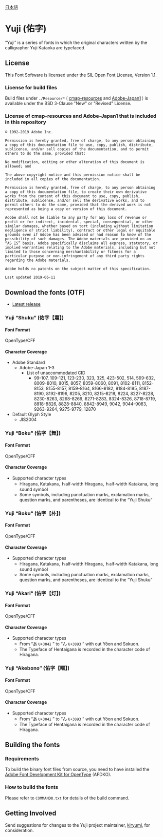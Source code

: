 [日本語](https://github.com/Kinutafontfactory/Yuji/README-JP.md)

# Yuji (佑字)

“Yuji” is a series of fonts in which the original characters written by the calligrapher Yuji Kataoka are typefaced.

## License

This Font Software is licensed under the SIL Open Font License, Version 1.1.

### License for build files

Build files under `./Resource/*` ( [cmap-resources](https://github.com/adobe-type-tools/cmap-resources) and [Adobe-Japan1](https://github.com/adobe-type-tools/Adobe-Japan1) ) is available under the BSD 3-Clause "New" or "Revised" License.

### License of cmap-resources and Adobe-Japan1 that is included in this repository

```
© 1992–2019 Adobe Inc.

Permission is hereby granted, free of charge, to any person obtaining a copy of this documentation file to use, copy, publish, distribute, sublicense, and/or sell copies of the documentation, and to permit others to do the same, provided that:

No modification, editing or other alteration of this document is allowed; and

The above copyright notice and this permission notice shall be included in all copies of the documentation.

Permission is hereby granted, free of charge, to any person obtaining a copy of this documentation file, to create their own derivative works from the content of this document to use, copy, publish, distribute, sublicense, and/or sell the derivative works, and to permit others to do the same, provided that the derived work is not represented as being a copy or version of this document.

Adobe shall not be liable to any party for any loss of revenue or profit or for indirect, incidental, special, consequential, or other similar damages, whether based on tort (including without limitation negligence or strict liability), contract or other legal or equitable grounds even if Adobe has been advised or had reason to know of the possibility of such damages. The Adobe materials are provided on an “AS IS” basis. Adobe specifically disclaims all express, statutory, or implied warranties relating to the Adobe materials, including but not limited to those concerning merchantability or fitness for a particular purpose or non-infringement of any third party rights regarding the Adobe materials.

Adobe holds no patents on the subject matter of this specification.

Last updated 2019-06-11
```


## Download the fonts (OTF)

* [Latest release](https://github.com/Kinutafontfactory/Yuji/releases)

### Yuji “Shuku” (佑字【肅】)

#### Font Format

OpenType/CFF

#### Character Coverage

 - Adobe Standard
   - Adobe-Japan 1-3
     - List of unaccommodated CID
         - 99-107, 109-121, 123-230, 323, 325, 423-502, 514, 599-632, 8009-8010, 8015, 8057, 8059-8060, 8091, 8102-8111, 8152-8153, 8155-8157, 8159-8164, 8166-8182, 8184-8185, 8187-8190, 8192-8196, 8205, 8210, 8215-8218, 8224, 8227-8228, 8230-8263, 8268-8269, 8271-8283, 8324-8326, 8718-8719, 8818-8826, 8828-8840, 8842-8949, 9042, 9044-9083, 9263-9264, 9275-9779, 12870
 - Default Glyph Style
   - JIS2004

### Yuji “Boku” (佑字【舞】)

#### Font Format

OpenType/CFF

#### Character Coverage

 - Supported character types
   - Hiragana, Katakana, ｈalf-width Hiragana, ｈalf-width Katakana, long sound symbol
   - Some symbols, including punctuation marks, exclamation marks, question marks, and parentheses, are identical to the “Yuji Shuku”

### Yuji “Boku” (佑字【朴】)

#### Font Format

OpenType/CFF

#### Character Coverage

 - Supported character types
   - Hiragana, Katakana, ｈalf-width Hiragana, ｈalf-width Katakana, long sound symbol
   - Some symbols, including punctuation marks, exclamation marks, question marks, and parentheses, are identical to the “Yuji Shuku”

### Yuji “Akari” (佑字【灯】)

#### Font Format

OpenType/CFF

#### Character Coverage

 - Supported character types
   - From “あ `U+3042` ” to “ん `U+3093` ” with out Yōon and Sokuon.
   - The Typeface of Hentaigana is recorded in the character code of Hiragana.

### Yuji “Akebono” (佑字【曙】)

#### Font Format

OpenType/CFF

#### Character Coverage

 - Supported character types
   - From “あ `U+3042` ” to “ん `U+3093` ” with out Yōon and Sokuon.
   - The Typeface of Hentaigana is recorded in the character code of Hiragana.

## Building the fonts

### Requirements

To build the binary font files from source, you need to have installed the [Adobe Font Development Kit for OpenType](http://www.adobe.com/devnet/opentype/afdko.html) (AFDKO).

### How to build the fonts

Please refer to `COMMANDO.txt` for details of the build command.

## Getting Involved

Send suggestions for changes to the Yuji project maintainer, [kiryumi](kinutaff@moji-sekkei.jp?subject=[GitHub]%20Yuji), for consideration.
